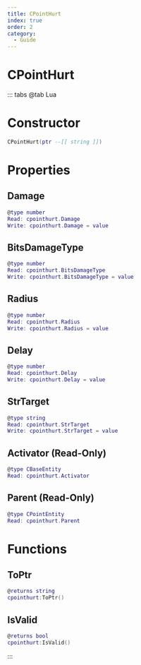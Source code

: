 ```yaml
---
title: CPointHurt
index: true
order: 2
category:
  - Guide
---
```


# CPointHurt

::: tabs
@tab Lua
# Constructor
```lua
CPointHurt(ptr --[[ string ]])
```
# Properties
## Damage 
```lua
@type number
Read: cpointhurt.Damage
Write: cpointhurt.Damage = value
```
## BitsDamageType 
```lua
@type number
Read: cpointhurt.BitsDamageType
Write: cpointhurt.BitsDamageType = value
```
## Radius 
```lua
@type number
Read: cpointhurt.Radius
Write: cpointhurt.Radius = value
```
## Delay 
```lua
@type number
Read: cpointhurt.Delay
Write: cpointhurt.Delay = value
```
## StrTarget 
```lua
@type string
Read: cpointhurt.StrTarget
Write: cpointhurt.StrTarget = value
```
## Activator (Read-Only)
```lua
@type CBaseEntity
Read: cpointhurt.Activator
```
## Parent (Read-Only)
```lua
@type CPointEntity
Read: cpointhurt.Parent
```
# Functions
## ToPtr
```lua
@returns string
cpointhurt:ToPtr()
```
## IsValid
```lua
@returns bool
cpointhurt:IsValid()
```

:::